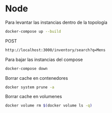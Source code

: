 # Node

Para levantar las instancias dentro de la topología
```sh
docker-compose up --build
```
POST
```sh
http://localhost:3000/inventory/search?q=Mens
```


Para bajar las instancias del compose
```sh
docker-compose down
```

Borrar cache en contenedores
```sh
docker system prune -a
```

Borrar cache en volumenes
```sh
docker volume rm $(docker volume ls -q)
```